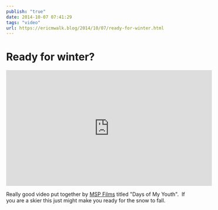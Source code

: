 ```yaml
---
publish: "true"
date: 2014-10-07 07:41:29
tags: "video"
url: https://ericmwalk.blog/2014/10/07/ready-for-winter.html
---
```


# Ready for winter?

<iframe width="560" height="315" src="https://www.youtube.com/embed/W-QbHRVOfcM" title="YouTube video player" frameborder="0" allow="accelerometer; autoplay; clipboard-write; encrypted-media; gyroscope; picture-in-picture" allowfullscreen></iframe>

Really good video put together by <a href="http://mspfilms.com/">MSP Films</a> titled "Days of My Youth".  If you are a skier this just might make you ready for the snow to fall.
